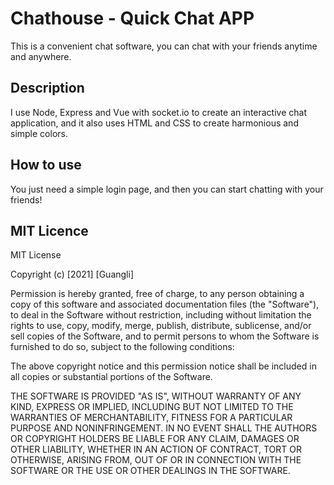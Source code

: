 # Chathouse - Quick Chat APP
This is a convenient chat software, you can chat with your friends anytime and anywhere.

## Description
I use Node, Express and Vue with socket.io to create an interactive chat application, and it also uses HTML and CSS to create harmonious and simple colors.

## How to use
You just need a simple login page, and then you can start chatting with your friends!

## MIT Licence


MIT License

Copyright (c) [2021] [Guangli]

Permission is hereby granted, free of charge, to any person obtaining a copy of this software and associated documentation files (the "Software"), to deal in the Software without restriction, including without limitation the rights to use, copy, modify, merge, publish, distribute, sublicense, and/or sell copies of the Software, and to permit persons to whom the Software is furnished to do so, subject to the following conditions:

The above copyright notice and this permission notice shall be included in all copies or substantial portions of the Software.

THE SOFTWARE IS PROVIDED "AS IS", WITHOUT WARRANTY OF ANY KIND, EXPRESS OR IMPLIED, INCLUDING BUT NOT LIMITED TO THE WARRANTIES OF MERCHANTABILITY, FITNESS FOR A PARTICULAR PURPOSE AND NONINFRINGEMENT. IN NO EVENT SHALL THE AUTHORS OR COPYRIGHT HOLDERS BE LIABLE FOR ANY CLAIM, DAMAGES OR OTHER LIABILITY, WHETHER IN AN ACTION OF CONTRACT, TORT OR OTHERWISE, ARISING FROM, OUT OF OR IN CONNECTION WITH THE SOFTWARE OR THE USE OR OTHER DEALINGS IN THE SOFTWARE.